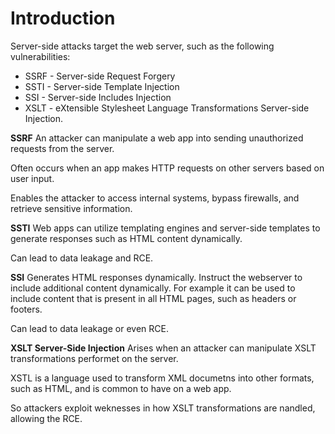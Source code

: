 # Introduction

Server-side attacks target the web server, such as the following vulnerabilities:
- SSRF - Server-side Request Forgery
- SSTI - Server-side Template Injection
- SSI - Server-side Includes Injection
- XSLT - eXtensible Stylesheet Language Transformations Server-side Injection.

**SSRF**
An attacker can manipulate a web app into sending unauthorized requests from the server. 

Often occurs when an app makes HTTP requests on other servers based on user input. 

Enables the attacker to access internal systems, bypass firewalls, and retrieve sensitive information.

**SSTI**
Web apps can utilize templating engines and server-side templates to generate responses such as HTML content dynamically.

Can lead to data leakage and RCE.

**SSI**
Generates HTML responses dynamically. Instruct the webserver to include additional content dynamically. For example it can be used to include content that is present in all HTML pages, such as headers or footers. 

Can lead to data leakage or even RCE.

**XSLT Server-Side Injection**
Arises when an attacker can manipulate XSLT transformations performet on the server.

XSTL is a language used to transform XML documetns into other formats, such as HTML, and is common to have on a web app.

So attackers exploit weknesses in how XSLT transformations are nandled, allowing the RCE.


